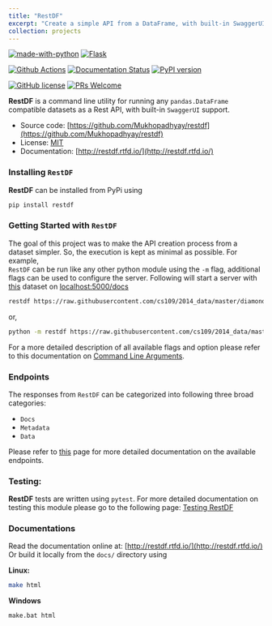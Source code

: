 ```yaml
---
title: "RestDF"
excerpt: "Create a simple API from a DataFrame, with built-in SwaggerUI support.<br/><img src='/images/restdf/banner-retro.jpg' class='excerpt-img' style='width: 400px'>"
collection: projects
---
```


<style>
    .highlight {
        font-size: 1em !important;
    }
</style>

[![made-with-python](https://img.shields.io/badge/Made%20with-Python-1f425f.svg?style=for-the-badge&logo=appveyor)](https://www.python.org/)
[![Flask](https://img.shields.io/badge/flask-%23000.svg?style=for-the-badge&logo=flask&logoColor=white)](https://flask.palletsprojects.com/en/2.0.x/)

[![Github Actions](https://github.com/Mukhopadhyay/restdf/actions/workflows/tests.yml/badge.svg)](https://github.com/Mukhopadhyay/restdf/actions)
[![Documentation Status](https://readthedocs.org/projects/restdf/badge/?version=latest)](https://restdf.readthedocs.io/en/latest/?badge=latest)
[![PyPI version](https://badge.fury.io/py/restdf.png)](https://pypi.org/project/restdf/)

[![GitHub license](https://img.shields.io/badge/license-MIT-brightgreen?style=flat-square)](https://github.com/Mukhopadhyay/restdf/blob/master/LICENSE)
[![PRs Welcome](https://img.shields.io/badge/PRs-welcome-brightgreen.svg?style=flat-square)](http://makeapullrequest.com)

**RestDF** is a command line utility for running any `pandas.DataFrame` compatible datasets as a Rest API, with built-in `SwaggerUI` support.

* Source code: [https://github.com/Mukhopadhyay/restdf](https://github.com/Mukhopadhyay/restdf)
* License: [MIT](https://github.com/Mukhopadhyay/restdf/blob/master/LICENSE)
* Documentation: [http://restdf.rtfd.io/](http://restdf.rtfd.io/)

### Installing `RestDF`
**RestDF** can be installed from PyPi using
```bash
pip install restdf
```

### Getting Started with `RestDF`
The goal of this project was to make the API creation process from a dataset simpler. So, the execution is kept as minimal as possible. For example, <br/>
`RestDF` can be run like any other python module using the `-m` flag, additional flags can be used to configure the server.
Following will start a server with [this](https://raw.githubusercontent.com/cs109/2014_data/master/diamonds.csv) dataset on [localhost:5000/docs](http://localhost:5000/docs)

```bash
restdf https://raw.githubusercontent.com/cs109/2014_data/master/diamonds.csv
```

or,

```bash
python -m restdf https://raw.githubusercontent.com/cs109/2014_data/master/diamonds.csv
```

For a more detailed description of all available flags and option please refer to this documentation on [Command Line Arguments](https://restdf.readthedocs.io/en/latest/pages/command-line-arguments.html).

### Endpoints

The responses from `RestDF` can be categorized into following three broad categories:
* `Docs`
* `Metadata`
* `Data`

Please refer to [this](https://restdf.readthedocs.io/en/latest/pages/endpoints.html) page for more detailed documentation on the available endpoints.


### Testing:
**RestDF** tests are written using `pytest`. For more detailed documentation on testing this module please go to the following page: [Testing RestDF](https://restdf.readthedocs.io/en/latest/pages/tests.html)

### Documentations

Read the documentation online at: [http://restdf.rtfd.io/](http://restdf.rtfd.io/)
Or build it locally from the `docs/` directory using

**Linux:**
```bash
make html
```
**Windows**
```bash
make.bat html
```
